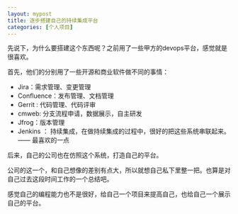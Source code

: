 ```yaml
---
layout: mypost
title: 逐步搭建自己的持续集成平台
categories: [个人项目]
---
```


先说下，为什么要搭建这个东西呢？之前用了一些甲方的devops平台，感觉就是很喜欢。

首先，他们的分别用了一些开源和商业软件做不同的事情：

+ Jira：需求管理、变更管理
+ Confluence：发布管理、文档管理
+ Gerrit : 代码管理、代码评审
+ cmweb: 分支流程申请，数据展示，自主研发
+ Jfrog：版本管理
+ Jenkins ： 持续集成，在做持续集成的过程中，很好的把这些系统串联起来。—— 最喜欢的一点

后来，自己的公司也在仿照这个系统，打造自己的平台。

公司的这一个，和自己想像的差别有点大，所以就想自己私下里整一把。也算是对自己过去这段时间工作的一个总结吧。

感觉自己的编程能力也不是很好，给自己一个项目来提高自己，也给自己一个展示自己的平台。

